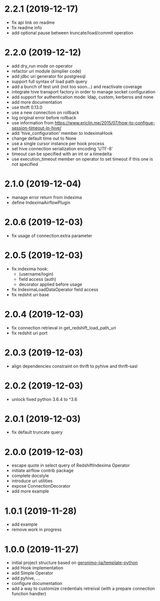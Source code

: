 # 2.2.1 (2019-12-17)

- fix api link on readme
- fix readme info
- add optional pause between truncate/load/commit operation

# 2.2.0 (2019-12-12)

- add dry_run mode on operator
- refactor uri module (simplier code)
- add jdbc uri generator for postgresql
- support full syntax of load path query
- add a bunch of test unit (not too soon...) and reactivate coverage
- integrate hive transport factory in order to manage socket configuration
- add support for authentication mode: ldap, custom, kerberos and none
- add more documentation
- use thrift 0.13.0
- use a new connection on rollback
- log original error before rollback
- use information from https://www.ericlin.me/2015/07/how-to-configue-session-timeout-in-hive/
- add 'hive_configuration' member to IndeximaHook
- change default time out to None
- use a single cursor instance per hook process
- set hive connection serialization encoding 'UTF-8'
- timeout can be specified with an int or a timedelta
- use execution_timeout member on operator to set timeout if this one is not specified

# 2.1.0 (2019-12-04)

- manage error return from indexima
- define IndeximaAirflowPlugin

# 2.0.6 (2019-12-03)

- fix usage of connection.extra parameter

# 2.0.5 (2019-12-03)

- fix indexima hook:
  - (username/login)
  - field access (auth)
  - decorator applied before usage
- fix IndeximaLoadDataOperator field access
- fix redshit uri base

# 2.0.4 (2019-12-03)

- fix connection retrieval in get_redshift_load_path_uri
- fix redshit uri port
  
# 2.0.3 (2019-12-03)

- align dependencies constraint on thrift to pyhive and thrift-sasl

# 2.0.2 (2019-12-03)

- unlock fixed python 3.6.4 to ^3.6

# 2.0.1 (2019-12-03)

- fix default truncate query

# 2.0.0 (2019-12-03)

- escape quote in select query of RedshiftIndexima Operator
- initiate airflow contrib package
- complete docstyle
- introduce uri utilities
- expose ConnectionDecorator
- add more example

# 1.0.1 (2019-11-28)

- add example
- remove work in progress

# 1.0.0 (2019-11-27)

- initial project structure based on [geronimo-iia/template-python](https://github.com/geronimo-iia/template-python)
- add Hook implementation
- add Simple Operator
- add pyhive, ...
- configure documentation
- add a way to customize credentials retreival (with a prepare connection function handler)

